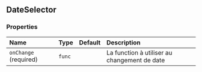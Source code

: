 ## DateSelector


### Properties
| Name | Type | Default | Description |
|:-----|:-----|:-----|:-----|
| `onChange` (required)| `func` |  | La function à utiliser au changement de date |